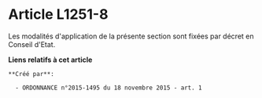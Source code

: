 # Article L1251-8

Les modalités d'application de la présente section sont fixées par décret en Conseil d'Etat.

**Liens relatifs à cet article**

	**Créé par**:

	  - ORDONNANCE n°2015-1495 du 18 novembre 2015 - art. 1
